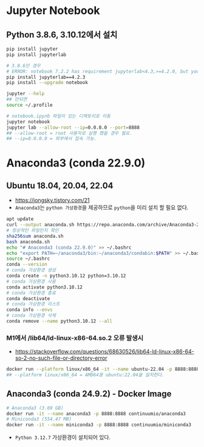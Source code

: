 # Jupyter Notebook
## Python 3.8.6, 3.10.12에서 설치
```sh
pip install jupyter
pip install jupyterlab

# 3.8.6인 경우
# ERROR: notebook 7.2.2 has requirement jupyterlab<4.3,>=4.2.0, but you'll have jupyterlab 4.3.1 which is incompatible.
pip install jupyterlab==4.2.3
pip install --upgrade notebook

jupyter --help
## 안되면
source ~/.profile

# notebook.ipynb 파일이 있는 디렉토리로 이동
jupyter notebook
jupyter lab --allow-root --ip=0.0.0.0 --port=8888
## --allow-root = root 사용자로 실행 했을 경우 필요.
## --ip=0.0.0.0 = 외부에서 접속 가능.
```

# Anaconda3 (conda 22.9.0)
## Ubuntu 18.04, 20.04, 22.04
* https://jongsky.tistory.com/21
* `Anaconda3`는 `python 가상환경`을 제공하므로 `python`을 미리 설치 할 필요 없다.
```sh
apt update
curl --output anaconda.sh https://repo.anaconda.com/archive/Anaconda3-2022.10-Linux-x86_64.sh
# 정상적인 파일인지 확인
sha256sum anaconda.sh
bash anaconda.sh
echo "# Anaconda3 (conda 22.9.0)" >> ~/.bashrc
echo "export PATH=~/anaconda3/bin:~/anaconda3/condabin:$PATH" >> ~/.bashrc
source ~/.bashrc
conda --version
# conda 가상환경 생성
conda create -n python3.10.12 python=3.10.12
# conda 가상환경 사용
conda activate python3.10.12
# conda 가상환경 종료
conda deactivate
# conda 가상환경 리스트
conda info --envs
# conda 가상환경 삭제
conda remove --name python3.10.12 --all
```

### M1에서 /lib64/ld-linux-x86-64.so.2 오류 발생시
* https://stackoverflow.com/questions/68630526/lib64-ld-linux-x86-64-so-2-no-such-file-or-directory-error
```sh
docker run --platform linux/x86_64 -it --name ubuntu-22.04 -p 8888:8888 ubuntu:22.04
## --platform linux/x86_64 = AMD64용 ubuntu:22.04을 설치한다.
```

## Anaconda3 (conda 24.9.2) - Docker Image
```sh
# Anaconda3 (3.69 GB)
docker run -it --name anaconda3 -p 8888:8888 continuumio/anaconda3
# Miniconda3 (554.47 MB)
docker run -it --name miniconda3 -p 8888:8888 continuumio/miniconda3
```
* `Python 3.12.7` 가상환경이 설치되어 있다.
